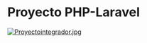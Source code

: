 <h1>Proyecto PHP-Laravel</h1>

[![Proyectointegrador.jpg](https://i.postimg.cc/qqMdTRjZ/Proyectointegrador.jpg)](https://postimg.cc/YGVPNpc1)
